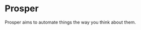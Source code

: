 # Prosper

Prosper aims to automate things the way you think about them.

<iframe src="https://9ffdcf1d66d944a2bca0e47eed8d1f0d.codepen.website/>
 <p>Your browser does not support iframes.</p>
</iframe>